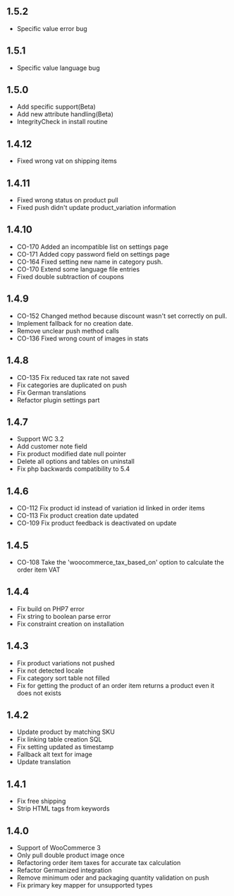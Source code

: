 1.5.2
-----
- Specific value error bug

1.5.1
-----
- Specific value language bug

1.5.0
-----
- Add specific support(Beta)
- Add new attribute handling(Beta)
- IntegrityCheck in install routine

1.4.12
-----
- Fixed wrong vat on shipping items

1.4.11
-----
- Fixed wrong status on product pull
- Fixed push didn't update product_variation information

1.4.10
-----
- CO-170 Added an incompatible list on settings page
- CO-171 Added copy password field on settings page
- CO-164 Fixed setting new name in category push.
- CO-170 Extend some language file entries
- Fixed double subtraction of coupons

1.4.9
-----
- CO-152 Changed method because discount wasn't set correctly on pull.
- Implement fallback for no creation date.
- Remove unclear push method calls
- CO-136 Fixed wrong count of images in stats

1.4.8
-----
- CO-135 Fix reduced tax rate not saved
- Fix categories are duplicated on push
- Fix German translations
- Refactor plugin settings part

1.4.7
-----
- Support WC 3.2
- Add customer note field
- Fix product modified date null pointer
- Delete all options and tables on uninstall
- Fix php backwards compatibility to 5.4

1.4.6
-----
- CO-112 Fix product id instead of variation id linked in order items
- CO-113 Fix product creation date updated
- CO-109 Fix product feedback is deactivated on update

1.4.5
-----
- CO-108 Take the 'woocommerce_tax_based_on' option to calculate the order item VAT

1.4.4
-----
- Fix build on PHP7 error
- Fix string to boolean parse error
- Fix constraint creation on installation

1.4.3
-----
- Fix product variations not pushed
- Fix not detected locale
- Fix category sort table not filled
- Fix for getting the product of an order item returns a product even it does not exists

1.4.2
-----
- Update product by matching SKU
- Fix linking table creation SQL
- Fix setting updated as timestamp 
- Fallback alt text for image
- Update translation

1.4.1
-----
- Fix free shipping
- Strip HTML tags from keywords

1.4.0
-----
- Support of WooCommerce 3
- Only pull double product image once
- Refactoring order item taxes for accurate tax calculation
- Refactor Germanized integration
- Remove minimum oder and packaging quantity validation on push
- Fix primary key mapper for unsupported types